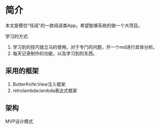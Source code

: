 # 简介

本文是模仿"任阅"的一款阅读类App。希望能够系统的做一个大项目。

学习的方式:
1. 学习到的技巧就立马的使用。对于专门的问题，开一个md进行具体分析。
2. 每天记录制作的功能，以及学习到的东西。

## 采用的框架
1. ButterKnife:View注入框架
2. retrolambda:lambda表达式框架

## 架构

MVP设计模式